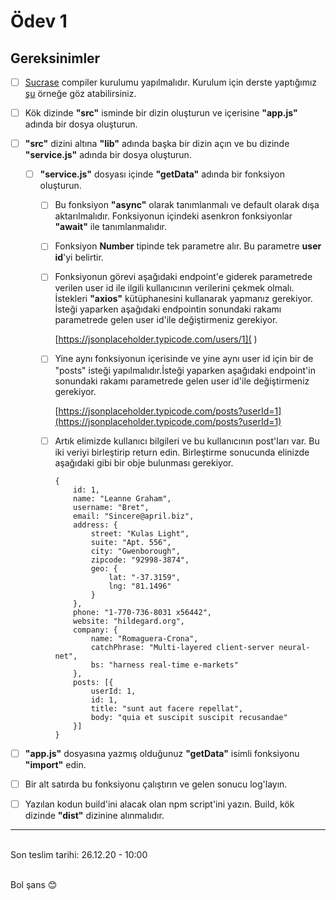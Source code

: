 # Ödev 1

## Gereksinimler
- [ ] [Sucrase](https://github.com/alangpierce/sucrase) compiler kurulumu yapılmalıdır. Kurulum için derste yaptığımız [şu](https://github.com/kodluyoruz-react-bootcamp/sources/tree/main/day2/4-es6-modules) örneğe göz atabilirsiniz.
  
- [ ] Kök dizinde **"src"** isminde bir dizin oluşturun ve içerisine **"app.js"** adında bir dosya oluşturun.
  
- [ ] **"src"** dizini altına **"lib"** adında başka bir dizin açın ve bu dizinde **"service.js"** adında bir dosya oluşturun.
  - [ ] **"service.js"** dosyası içinde **"getData"** adında bir fonksiyon oluşturun.
    - [ ] Bu fonksiyon **"async"** olarak tanımlanmalı ve default olarak dışa aktarılmalıdır. Fonksiyonun içindeki asenkron fonksiyonlar **"await"** ile tanımlanmalıdır.
    - [ ] Fonksiyon **Number** tipinde tek parametre alır. Bu parametre **user id**'yi belirtir.
    - [ ] Fonksiyonun görevi aşağıdaki endpoint'e giderek parametrede verilen user id ile ilgili kullanıcının verilerini çekmek olmalı. İstekleri **"axios"** kütüphanesini kullanarak yapmanız gerekiyor. İsteği yaparken aşağıdaki endpointin sonundaki rakamı parametrede gelen user id'ile değiştirmeniz gerekiyor.

		 [https://jsonplaceholder.typicode.com/users/1](	)

	- [ ] Yine aynı fonksiyonun içerisinde ve yine aynı user id için bir de "posts" isteği yapılmalıdır.İsteği yaparken aşağıdaki endpoint'in sonundaki rakamı parametrede gelen user id'ile değiştirmeniz gerekiyor.

		[https://jsonplaceholder.typicode.com/posts?userId=1](https://jsonplaceholder.typicode.com/posts?userId=1)

	- [ ] Artık elimizde kullanıcı bilgileri ve bu kullanıcının post'ları var. Bu iki veriyi birleştirip return edin. Birleştirme sonucunda elinizde aşağıdaki gibi bir obje bulunması gerekiyor.

		```
		{
			id: 1,
			name: "Leanne Graham",
			username: "Bret",
			email: "Sincere@april.biz",
			address: {
				street: "Kulas Light",
				suite: "Apt. 556",
				city: "Gwenborough",
				zipcode: "92998-3874",
				geo: {
					lat: "-37.3159",
					lng: "81.1496"
				}
			},
			phone: "1-770-736-8031 x56442",
			website: "hildegard.org",
			company: {
				name: "Romaguera-Crona",
				catchPhrase: "Multi-layered client-server neural-net",
				bs: "harness real-time e-markets"
			},
			posts: [{
				userId: 1,
				id: 1,
				title: "sunt aut facere repellat",
				body: "quia et suscipit suscipit recusandae"
			}]
		}
		```


- [ ] **"app.js"** dosyasına yazmış olduğunuz **"getData"** isimli fonksiyonu **"import"** edin.
- [ ] Bir alt satırda bu fonksiyonu çalıştırın ve gelen sonucu log'layın.
- [ ] Yazılan kodun build'ini alacak olan npm script'ini yazın. Build, kök dizinde **"dist"** dizinine alınmalıdır.


----


\
Son teslim tarihi: 26.12.20 - 10:00

\
Bol şans :blush:


